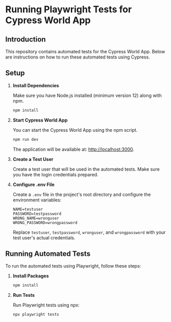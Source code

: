 # Running Playwright Tests for Cypress World App

## Introduction

This repository contains automated tests for the Cypress World App. Below are instructions on how to run these automated tests using Cypress.

## Setup

1. **Install Dependencies**

   Make sure you have Node.js installed (minimum version 12) along with npm.

   ```bash
   npm install
   ```

2. **Start Cypress World App**

   You can start the Cypress World App using the npm script.

   ```bash
   npm run dev
   ```

   The application will be available at: [http://localhost:3000](http://localhost:3000).

3. **Create a Test User**

   Create a test user that will be used in the automated tests. Make sure you have the login credentials prepared.

4. **Configure .env File**

   Create a `.env` file in the project's root directory and configure the environment variables:

   ```dotenv
   NAME=testuser
   PASSWORD=testpassword
   WRONG_NAME=wronguser
   WRONG_PASSWORD=wrongpassword
   ```

   Replace `testuser`, `testpassword`, `wronguser`, and `wrongpassword` with your test user's actual credentials.

## Running Automated Tests

To run the automated tests using Playwright, follow these steps:

1. **Install Packages**

   ```bash
   npm install
   ```

2. **Run Tests**

   Run Playwright tests using npx:

   ```bash
   npx playwright tests
   ```
